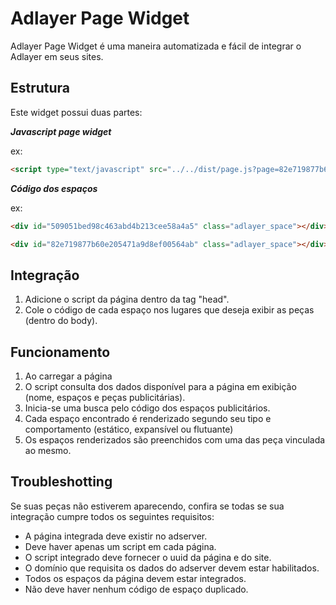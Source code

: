 # Adlayer Page Widget
Adlayer Page Widget é uma maneira automatizada e fácil de integrar o Adlayer em seus sites.

## Estrutura
Este widget possui duas partes:

***Javascript page widget***

ex: 

```html
<script type="text/javascript" src="../../dist/page.js?page=82e719877b60e205471a9d8ef00564ab&site=82e719877b60e205471a9d8ef0055af6" async="true" language="javascript" id="adlayerScript"></script>
```

***Código dos espaços***

ex:

```html
<div id="509051bed98c463abd4b213cee58a4a5" class="adlayer_space"></div>
```

```html
<div id="82e719877b60e205471a9d8ef00564ab" class="adlayer_space"></div>
```

## Integração
1. Adicione o script da página dentro da tag "head".
2. Cole o código de cada espaço nos lugares que deseja exibir as peças (dentro do body).

## Funcionamento
1. Ao carregar a página
2. O script consulta dos dados disponível para a página em exibição (nome, espaços e peças publicitárias).
3. Inicia-se uma busca pelo código dos espaços publicitários.
4. Cada espaço encontrado é renderizado segundo seu tipo e comportamento (estático, expansível ou flutuante) 
5. Os espaços renderizados são preenchidos com uma das peça vinculada ao mesmo.

## Troubleshotting
Se suas peças não estiverem aparecendo, confira se todas se sua integração cumpre todos os seguintes requisitos:

* A página integrada deve existir no adserver.
* Deve haver apenas um script em cada página.
* O script integrado deve fornecer o uuid da página e do site.
* O domínio que requisita os dados do adserver devem estar habilitados.
* Todos os espaços da página devem estar integrados.
* Não deve haver nenhum código de espaço duplicado.